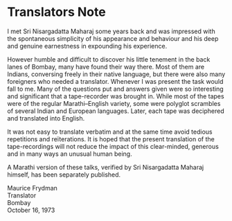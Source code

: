 # Translators Note

I met Sri Nisargadatta Maharaj some years back and was impressed with the spontaneous simplicity of his appearance and behaviour and his deep and genuine earnestness in expounding his experience.

However humble and difficult to discover his little tenement in the back lanes of Bombay, many have found their way there. Most of them are Indians, conversing freely in their native language, but there were also many foreigners who needed a translator. Whenever I was present the task would fall to me. Many of the questions put and answers given were so interesting and significant that a tape-recorder was brought in. While most of the tapes were of the regular Marathi–English variety, some were polyglot scrambles of several Indian and European languages. Later, each tape was deciphered and translated into English.

It was not easy to translate verbatim and at the same time avoid tedious repetitions and reïterations. It is hoped that the present translation of the tape-recordings will not reduce the impact of this clear-minded, generous and in many ways an unusual human being.

A Marathi version of these talks, verified by Sri Nisargadatta Maharaj himself, has been separately published.

Maurice Frydman  
Translator  
Bombay  
October 16, 1973